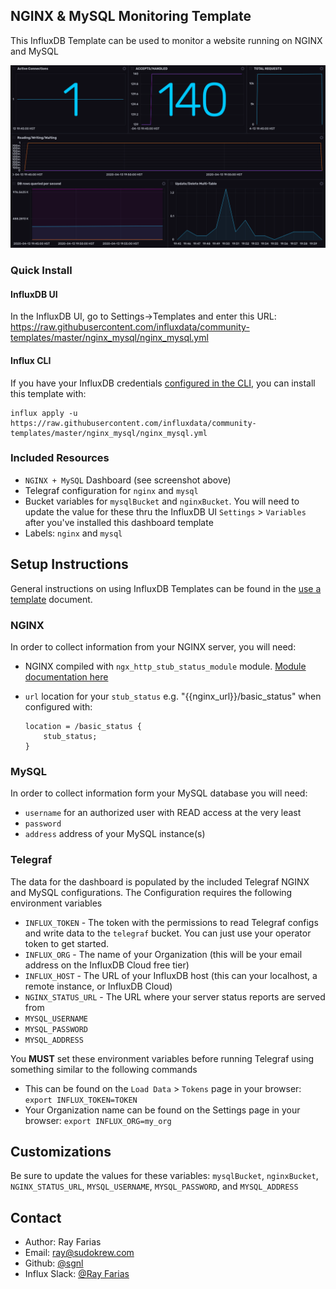 ## NGINX & MySQL Monitoring Template

This InfluxDB Template can be used to monitor a website running on NGINX and MySQL

![Website Monitoring Dashboard Screenshot](img/Dashboard.png)

### Quick Install

#### InfluxDB UI

In the InfluxDB UI, go to Settings->Templates and enter this URL: https://raw.githubusercontent.com/influxdata/community-templates/master/nginx_mysql/nginx_mysql.yml

#### Influx CLI
If you have your InfluxDB credentials [configured in the CLI](https://v2.docs.influxdata.com/v2.0/reference/cli/influx/config/), you can install this template with:

```
influx apply -u https://raw.githubusercontent.com/influxdata/community-templates/master/nginx_mysql/nginx_mysql.yml
```

### Included Resources

- `NGINX + MySQL` Dashboard (see screenshot above)
- Telegraf configuration for `nginx` and `mysql`
- Bucket variables for `mysqlBucket` and `nginxBucket`. You will need to update the value for these thru the InfluxDB UI `Settings` > `Variables` after you've installed this dashboard template
- Labels: `nginx` and `mysql`

## Setup Instructions

General instructions on using InfluxDB Templates can be found in the [use a template](../docs/use_a_template.md) document.

### NGINX

In order to collect information from your NGINX server, you will need:

- NGINX compiled with `ngx_http_stub_status_module` module. [Module documentation here](https://nginx.org/libxslt/en/docs/http/ngx_http_stub_status_module.html)
- `url` location for your `stub_status` e.g. "{{nginx_url}}/basic_status" when configured with:

  ```
  location = /basic_status {
      stub_status;
  }
  ```

### MySQL

In order to collect information form your MySQL database you will need:
- `username` for an authorized user with READ access at the very least
- `password`
- `address` address of your MySQL instance(s)

### Telegraf
  The data for the dashboard is populated by the included Telegraf NGINX and MySQL configurations. The Configuration requires the following environment variables

  - `INFLUX_TOKEN` - The token with the permissions to read Telegraf configs and write data to the `telegraf` bucket. You can just use your operator token to get started.
  - `INFLUX_ORG` - The name of your Organization (this will be your email address on the InfluxDB Cloud free tier)
  - `INFLUX_HOST` - The URL of your InfluxDB host (this can your localhost, a remote instance, or InfluxDB Cloud)
  - `NGINX_STATUS_URL` - The URL where your server status reports are served from
  - `MYSQL_USERNAME`
  - `MYSQL_PASSWORD`
  - `MYSQL_ADDRESS`

  You **MUST** set these environment variables before running Telegraf using something similar to the following commands

  - This can be found on the `Load Data` > `Tokens` page in your browser: `export INFLUX_TOKEN=TOKEN`
  - Your Organization name can be found on the Settings page in your browser: `export INFLUX_ORG=my_org`

## Customizations

Be sure to update the values for these variables: `mysqlBucket`, `nginxBucket`, `NGINX_STATUS_URL`, `MYSQL_USERNAME`, `MYSQL_PASSWORD`, and `MYSQL_ADDRESS`
## Contact

- Author: Ray Farias
- Email: ray@sudokrew.com
- Github: [@sgnl](https://github.com/sgnl)
- Influx Slack: [@Ray Farias](https://influxdata.com/slack)